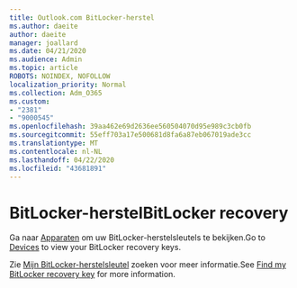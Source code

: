 ```yaml
---
title: Outlook.com BitLocker-herstel
ms.author: daeite
author: daeite
manager: joallard
ms.date: 04/21/2020
ms.audience: Admin
ms.topic: article
ROBOTS: NOINDEX, NOFOLLOW
localization_priority: Normal
ms.collection: Adm_O365
ms.custom:
- "2381"
- "9000545"
ms.openlocfilehash: 39aa462e69d2636ee560504070d95e989c3cb0fb
ms.sourcegitcommit: 55eff703a17e500681d8fa6a87eb067019ade3cc
ms.translationtype: MT
ms.contentlocale: nl-NL
ms.lasthandoff: 04/22/2020
ms.locfileid: "43681891"
---
```

# <a name="bitlocker-recovery"></a><span data-ttu-id="b08f9-102">BitLocker-herstel</span><span class="sxs-lookup"><span data-stu-id="b08f9-102">BitLocker recovery</span></span>

<span data-ttu-id="b08f9-103">Ga naar [Apparaten](https://account.microsoft.com/devices/recoverykey) om uw BitLocker-herstelsleutels te bekijken.</span><span class="sxs-lookup"><span data-stu-id="b08f9-103">Go to [Devices](https://account.microsoft.com/devices/recoverykey) to view your BitLocker recovery keys.</span></span>

<span data-ttu-id="b08f9-104">Zie [Mijn BitLocker-herstelsleutel](https://support.microsoft.com/help/4026181) zoeken voor meer informatie.</span><span class="sxs-lookup"><span data-stu-id="b08f9-104">See [Find my BitLocker recovery key](https://support.microsoft.com/help/4026181) for more information.</span></span>